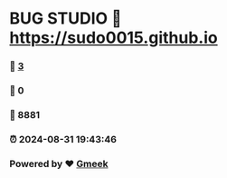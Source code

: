 # BUG STUDIO :link: https://sudo0015.github.io 
### :page_facing_up: [3](https://sudo0015.github.io/tag.html) 
### :speech_balloon: 0 
### :hibiscus: 8881 
### :alarm_clock: 2024-08-31 19:43:46 
### Powered by :heart: [Gmeek](https://github.com/Meekdai/Gmeek)
